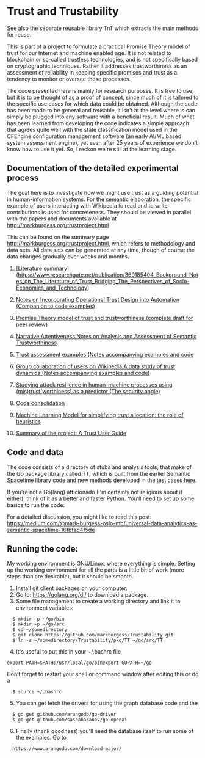 
# Trust and Trustability

See also the separate reusable library TnT which extracts the main methods for reuse.

This is part of a project to formulate a practical Promise Theory model of trust for our Internet and machine enabled age. It is not related to blockchain or so-called trustless technologies, and is not specifically based on cryptographic techniques. Rather it addresses trustworthiness as an assessment of reliability in keeping specific promises and trust as a tendency to monitor or oversee these processes.

The code presented here is mainly for research purposes. It is free to use, but it is to be thought of as a proof of concept, since much of it is tailored to the specific use cases for which data could be obtained. Although the code has been made to be general and reusable, it isn't at the level where is can simply be plugged into any software with a beneficial result. Much of what has been learned from developing the code indicates a simple approach that agrees quite well with the state classification model used in the CFEngine configuration management software (an early AI/ML based system assessment engine), yet even after 25 years of experience we don't know how to use it yet. So, I reckon we're still at the learning stage.

## Documentation of the detailed experimental process

The goal here is to investigate how we might use trust as a guiding potential in human-information systems.  For the semantic elaboration, the specific example of users interacting with Wikipedia to read and to write contributions is used for concreteness.  They should be viewed in parallel with the papers and documents available at http://markburgess.org/trustproject.html

This can be found on the summary page http://markburgess.org/trustproject.html, which refers to methodology and data sets. All data sets can be generated at any time, though of course the data changes gradually over weeks and months.

1. [Literature summary] (https://www.researchgate.net/publication/369185404_Background_Notes_on_The_Literature_of_Trust_Bridging_The_Perspectives_of_Socio-Economics_and_Technology)
2. [Notes on Incorporating Operational Trust Design into Automation (Companion to code examples)](https://www.researchgate.net/publication/371292051_Notes_on_Incorporating_Operational_Trust_Design_into_Automation_Companion_to_code_examples)
3. [Promise Theory model of trust and trustworthiness (complete draft for peer review)](https://www.researchgate.net/publication/370303770_Trust_and_Trustability_-v01_An_idealized_operational_theory_of_economic_attentiveness)
4. [Narrative Attentiveness Notes on Analysis and Assessment of Semantic Trustworthiness](https://www.researchgate.net/publication/372110659_Narrative_Attentiveness_Notes_on_Analysis_and_Assessment_of_Semantic_Trustworthiness_v01_Companion_notes_to_the_ngram_code_examples)
5. [Trust assessment examples (Notes accompanying examples and code](https://www.researchgate.net/publication/372589267_Trust_assessment_examples_Notes_accompanying_examples_and_code)
6. [Group collaboration of users on Wikipedia A data study of trust dynamics (Notes accompanying examples and code)](https://www.researchgate.net/publication/373237181_6_Group_collaboration_of_users_on_Wikipedia_A_data_study_of_trust_dynamics_Notes_accompanying_examples_and_code)
7. [Studying attack resilience in human-machine processes using (mis)trust(worthiness) as a predictor (The security angle)](https://www.researchgate.net/publication/374030005_7_Studying_attack_resilience_in_human-machine_processes_using_mistrustworthiness_as_a_predictor_The_security_angle)
8. [Code consolidation](https://www.researchgate.net/publication/375074930_8_Consolidate_code_from_Semantic_Spacetime_Model_Put_data_into_queryable_database)

9. [Machine Learning Model for simplifying trust allocation: the role of heuristics](https://www.researchgate.net/publication/375927262_Can_we_learn_when_to_trust_New_research_on_relating_trust_machine_learning_and_heuristics)
10. [Summary of the project: A Trust User Guide](https://www.researchgate.net/publication/376271829_A_Trust_User_Guide)

## Code and data

The code consists of a directory of stubs and analysis tools, that make of the Go package library called TT, which is built from the earlier Semantic Spacetime library code and new methods developed in the test cases here.

If you're not a Go(lang) afficionado (I'm certainly not religious about it either), think of it as a better and faster Python. You'll need to set up some basics to run the code:

For a detailed discussion, you might like to read this post: https://medium.com/@mark-burgess-oslo-mb/universal-data-analytics-as-semantic-spacetime-16fbfad4f5de

## Running the code:

My working environment is GNU/Linux, where everything is simple. Setting up the working environment for all the parts is a little bit of work (more steps than are desirable), but it should be smooth.

1. Install git client packages on your computer.
2. Go to: https://golang.org/dl/ to download a package.
3. Some file management to create a working directory and link it to environment variables:

```
  $ mkdir -p ~/go/bin
  $ mkdir -p ~/go/src
  $ cd ~/somedirectory
  $ git clone https://github.com/markburgess/Trustability.git
  $ ln -s ~/somedirectory/Trustability/pkg/TT ~/go/src/TT
```

4. It's useful to put this in your ~/.bashrc file
```
export PATH=$PATH:/usr/local/go/binexport GOPATH=~/go
```
Don’t forget to restart your shell or command window after editing this or do a
```
  $ source ~/.bashrc
```
5. You can get fetch the drivers for using the graph database code and the 
```
  $ go get github.com/arangodb/go-driver
  $ go get github.com/sashabaranov/go-openai
```
6. Finally (thank goodness) you'll need the database itself to run some of the examples. Go to
```
  https://www.arangodb.com/download-major/
```